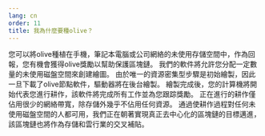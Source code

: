 ```yaml
---
lang: cn
order: 11
title: 我為什麼要種olive？
---
```


您可以將olive種植在手機，筆記本電腦或公司網絡的未使用存儲空間中，作為回報，您有機會獲得olive獎勵以幫助保護區塊鏈。 我們的軟件將允許您分配一定數量的未使用磁盤空間來創建繪圖。 由於唯一的資源密集型步驟是初始繪製，因此一旦下載了olive節點軟件，驅動器將在後台繪製。 繪製完成後，您的計算機將開始代表您進行耕作，該軟件將完成所有工作並為您跟踪獎勵。 正在進行的耕作僅佔用很少的網絡帶寬，除存儲外幾乎不佔用任何資源。 通過使耕作過程對任何未使用磁盤空間的人都可用，我們正在朝著實現真正去中心化的區塊鏈的目標邁進，該區塊鏈也將作為存儲和雲行業的交叉補貼。
